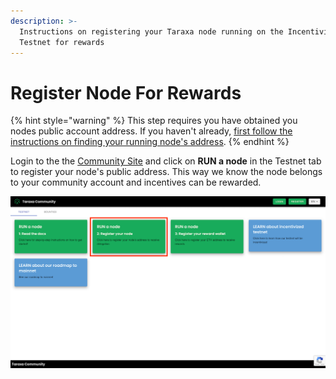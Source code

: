 ```yaml
---
description: >-
  Instructions on registering your Taraxa node running on the Incentivized
  Testnet for rewards
---
```


# Register Node For Rewards

{% hint style="warning" %}
This step requires you have obtained you nodes public account address.  If you haven't already, [first follow the instructions on finding your running node's address](node_address.md).
{% endhint %}

Login to the the [Community Site](https://community.taraxa.io/) and click on **RUN a node** in the Testnet tab to register your node's public address.   This way we know the node belongs to your community account and incentives can be rewarded.

![](../.gitbook/assets/taraxa-community.png)


